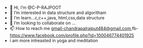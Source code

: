 - 👋 Hi, I’m @C-P-RAJPOOT
- 👀 I’m interested in data structure and algoritham 
- 🌱 I’m  learn...c,c++,java, html,css,data structure
- 💞️ I’m looking to collaborate on ...
- 📫 How to reach me gmail-chandrapalrajput484@gmail.com,fb-https://www.facebook.com/profile.php?id=100046774401925
-   i am more intreasted in yoga and meditation
<!---
C-P-RAJPOOT/C-P-RAJPOOT is a ✨ special ✨ repository because its `README.md` (this file) appears on your GitHub profile.
You can click the Preview link to take a look at your changes.
--->
